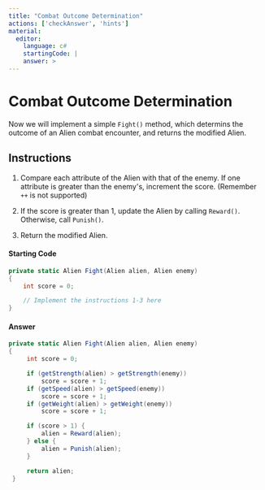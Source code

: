 ```yaml
---
title: "Combat Outcome Determination"
actions: ['checkAnswer', 'hints']
material: 
  editor:
    language: c#
    startingCode: | 
    answer: > 
---
```


# Combat Outcome Determination

Now we will implement a simple `Fight()` method, which determins the outcome of an Alien combat encounter, and returns the modified Alien. 

## Instructions

1. Compare each attribute of the Alien with that of the enemy. If one attribute is greater than the enemy's, increment the score. (Remember `++` is not supported)

2. If the score is greater than 1, update the Alien by calling `Reward()`. Otherwise, call `Punish()`. 

3. Return the modified Alien. 

#### Starting Code
```c#
private static Alien Fight(Alien alien, Alien enemy) 
{
    int score = 0; 

    // Implement the instructions 1-3 here
}
```

#### Answer
```c#
private static Alien Fight(Alien alien, Alien enemy)
{
     int score = 0; 

     if (getStrength(alien) > getStrength(enemy)) 
         score = score + 1; 
     if (getSpeed(alien) > getSpeed(enemy))
         score = score + 1; 
     if (getWeight(alien) > getWeight(enemy))
         score = score + 1; 

     if (score > 1) {
         alien = Reward(alien); 
     } else {
         alien = Punish(alien); 
     }

     return alien; 
 }
```